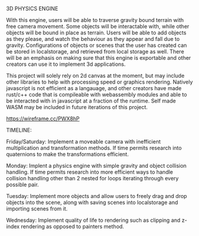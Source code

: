 3D PHYSICS ENGINE

With this engine, users will be able to traverse gravity bound terrain with free camera movement.
Some objects will be interactable with, while other objects will be bound in place as terrain.
Users will be able to add objects as they please, and watch the behaviour as they appear and fall due to gravity.
Configurations of objects or scenes that the user has created can be stored in localstorage, and retrieved from local storage as well.
There will be an emphasis on making sure that this engine is exportable and other creators can use it to implement 3d applications.

This project will solely rely on 2d canvas at the moment, but may include other libraries to help with processing speed or graphics rendering. Natively javascript is not efficient as a langauage, and other creators have made rust/c++ code that is compileable with webassembly modules and able to be interacted with in javascript at a fraction of the runtime. Self made WASM may be included in future iterations of this project.

https://wireframe.cc/PWX8hP

TIMELINE:

Friday/Saturday: Implement a moveable camera with inefficient multiplication and transformation methods. If time permits research into quaternions to make the transformations efficient.

Monday: Implent a physics engine with simple gravity and object collision handling. If time permits research into more efficient ways to handle collision handling other than 2 nested for loops iterating through every possible pair.

Tuesday: Implement more objects and allow users to freely drag and drop objects into the scene, along with saving scenes into localstorage and importing scenes from it.

Wednesday: Implement quality of life to rendering such as clipping and z-index rendering as opposed to painters method.